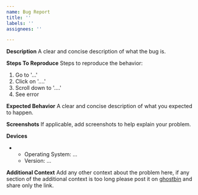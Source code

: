 ```yaml
---
name: Bug Report
title: ''
labels: ''
assignees: ''

---
```


**Description**
A clear and concise description of what the bug is.

**Steps To Reproduce**
Steps to reproduce the behavior:
1. Go to '...'
2. Click on '....'
3. Scroll down to '....'
4. See error

**Expected Behavior**
A clear and concise description of what you expected to happen.

**Screenshots**
If applicable, add screenshots to help explain your problem.

**Devices**
- - Operating System: ...
  - Version: ...

**Additional Context**
Add any other context about the problem here, if any section of the additional context is too long please post it on [ghostbin](https://ghostbin.com/) and share only the link.

